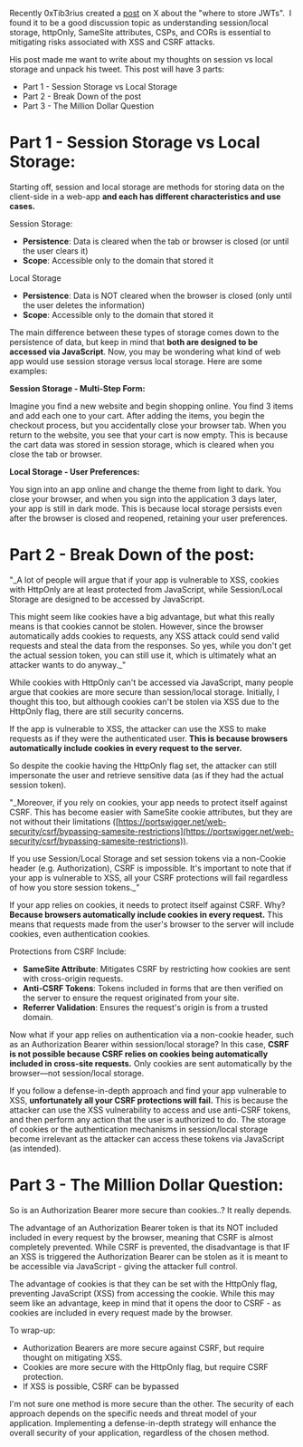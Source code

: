 

Recently 0xTib3rius created a [post]([https://x.com/0xTib3rius/status/1817665317503455682](https://x.com/0xTib3rius/status/1817665317503455682)) on X about the "where to store JWTs".  I found it to be a good discussion topic as understanding session/local storage, httpOnly, SameSite attributes, CSPs, and CORs is essential to mitigating risks associated with XSS and CSRF attacks.

His post made me want to write about my thoughts on session vs local storage and unpack his tweet. This post will have 3 parts:
- Part 1 - Session Storage vs Local Storage
- Part 2 - Break Down of the post
- Part 3 - The Million Dollar Question

# Part 1 - Session Storage vs Local Storage:

Starting off, session and local storage are methods for storing data on the client-side in a web-app **and each has different characteristics and use cases.**

Session Storage:
- **Persistence**: Data is cleared when the tab or browser is closed (or until the user clears it)
- **Scope**: Accessible only to the domain that stored it

Local Storage
- **Persistence**: Data is NOT cleared when the browser is closed (only until the user deletes the information)
- **Scope**: Accessible only to the domain that stored it

The main difference between these types of storage comes down to the persistence of data, but keep in mind that **both are designed to be accessed via JavaScript**. Now, you may be wondering what kind of web app would use session storage versus local storage. Here are some examples:

**Session Storage - Multi-Step Form:**

Imagine you find a new website and begin shopping online. You find 3 items and add each one to your cart. After adding the items, you begin the checkout process, but you accidentally close your browser tab. When you return to the website, you see that your cart is now empty. This is because the cart data was stored in session storage, which is cleared when you close the tab or browser.

**Local Storage - User Preferences:**

You sign into an app online and change the theme from light to dark. You close your browser, and when you sign into the application 3 days later, your app is still in dark mode. This is because local storage persists even after the browser is closed and reopened, retaining your user preferences.

# Part 2 - Break Down of the post:


"_A lot of people will argue that if your app is vulnerable to XSS, cookies with HttpOnly are at least protected from JavaScript, while Session/Local Storage are designed to be accessed by JavaScript.

This might seem like cookies have a big advantage, but what this really means is that cookies cannot be stolen. However, since the browser automatically adds cookies to requests, any XSS attack could send valid requests and steal the data from the responses. So yes, while you don't get the actual session token, you can still use it, which is ultimately what an attacker wants to do anyway._"


While cookies with HttpOnly can't be accessed via JavaScript, many people argue that cookies are more secure than session/local storage. Initially, I thought this too, but although cookies can't be stolen via XSS due to the HttpOnly flag, there are still security concerns.

If the app is vulnerable to XSS, the attacker can use the XSS to make requests as if they were the authenticated user. **This is because browsers automatically include cookies in every request to the server.**

So despite the cookie having the HttpOnly flag set, the attacker can still impersonate the user and retrieve sensitive data (as if they had the actual session token).


"_Moreover, if you rely on cookies, your app needs to protect itself against CSRF. This has become easier with SameSite cookie attributes, but they are not without their limitations ([https://portswigger.net/web-security/csrf/bypassing-samesite-restrictions](https://portswigger.net/web-security/csrf/bypassing-samesite-restrictions)).

If you use Session/Local Storage and set session tokens via a non-Cookie header (e.g. Authorization), CSRF is impossible. It's important to note that if your app is vulnerable to XSS, all your CSRF protections will fail regardless of how you store session tokens._"


If your app relies on cookies, it needs to protect itself against CSRF. Why? **Because browsers automatically include cookies in every request.** This means that requests made from the user's browser to the server will include cookies, even authentication cookies.

Protections from CSRF Include:
- **SameSite Attribute**: Mitigates CSRF by restricting how cookies are sent with cross-origin requests.
- **Anti-CSRF Tokens**: Tokens included in forms that are then verified on the server to ensure the request originated from your site.
- **Referrer Validation**: Ensures the request's origin is from a trusted domain.

Now what if your app relies on authentication via a non-cookie header, such as an Authorization Bearer within session/local storage? In this case, **CSRF is not possible because CSRF relies on cookies being automatically included in cross-site requests.** Only cookies are sent automatically by the browser—not session/local storage.

If you follow a defense-in-depth approach and find your app vulnerable to XSS, **unfortunately all your CSRF protections will fail.** This is because the attacker can use the XSS vulnerability to access and use anti-CSRF tokens, and then perform any action that the user is authorized to do. The storage of cookies or the authentication mechanisms in session/local storage become irrelevant as the attacker can access these tokens via JavaScript (as intended).

# Part 3 - The Million Dollar Question:

So is an Authorization Bearer more secure than cookies..? It really depends.

The advantage of an Authorization Bearer token is that its NOT included included in every request by the browser, meaning that CSRF is almost completely prevented. While CSRF is prevented, the disadvantage is that IF an XSS is triggered the Authorization Bearer can be stolen as it is meant to be accessible via JavaScript - giving the attacker full control.

The advantage of cookies is that they can be set with the HttpOnly flag, preventing JavaScript (XSS) from accessing the cookie. While this may seem like an advantage, keep in mind that it opens the door to CSRF - as cookies are included in every request made by the browser.

To wrap-up:
- Authorization Bearers are more secure against CSRF, but require thought on mitigating XSS.
- Cookies are more secure with the HttpOnly flag, but require CSRF protection.
- If XSS is possible, CSRF can be bypassed

I'm not sure one method is more secure than the other. The security of each approach depends on the specific needs and threat model of your application. Implementing a defense-in-depth strategy will enhance the overall security of your application, regardless of the chosen method.
